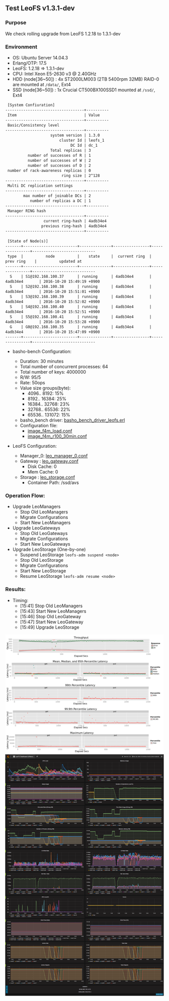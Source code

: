 ## Test LeoFS v1.3.1-dev

### Purpose
We check rolling upgrade from LeoFS 1.2.18 to 1.3.1-dev

### Environment

* OS: Ubuntu Server 14.04.3
* Erlang/OTP: 17.5
* LeoFS: 1.2.18 => 1.3.1-dev
* CPU: Intel Xeon E5-2630 v3 @ 2.40GHz
* HDD (node[36~50]) : 4x ST2000LM003 (2TB 5400rpm 32MB) RAID-0 are mounted at `/data/`, Ext4
* SSD (node[36~50]) : 1x Crucial CT500BX100SSD1 mounted at `/ssd/`, Ext4

```
 [System Confiuration]
-----------------------------------+----------
 Item                              | Value
-----------------------------------+----------
 Basic/Consistency level
-----------------------------------+----------
                    system version | 1.3.0
                        cluster Id | leofs_1
                             DC Id | dc_1
                    Total replicas | 3
          number of successes of R | 1
          number of successes of W | 2
          number of successes of D | 2
 number of rack-awareness replicas | 0
                         ring size | 2^128
-----------------------------------+----------
 Multi DC replication settings
-----------------------------------+----------
        max number of joinable DCs | 2
           number of replicas a DC | 1
-----------------------------------+----------
 Manager RING hash
-----------------------------------+----------
                 current ring-hash | 4adb34e4
                previous ring-hash | 4adb34e4
-----------------------------------+----------

 [State of Node(s)]
-------+------------------------+--------------+----------------+----------------+----------------------------
 type  |          node          |    state     |  current ring  |   prev ring    |          updated at
-------+------------------------+--------------+----------------+----------------+----------------------------
  S    | S1@192.168.100.37      | running      | 4adb34e4       | 4adb34e4       | 2016-10-20 15:49:19 +0900
  S    | S2@192.168.100.38      | running      | 4adb34e4       | 4adb34e4       | 2016-10-20 15:51:01 +0900
  S    | S3@192.168.100.39      | running      | 4adb34e4       | 4adb34e4       | 2016-10-20 15:52:02 +0900
  S    | S4@192.168.100.40      | running      | 4adb34e4       | 4adb34e4       | 2016-10-20 15:52:51 +0900
  S    | S5@192.168.100.41      | running      | 4adb34e4       | 4adb34e4       | 2016-10-20 15:53:28 +0900
  G    | G0@192.168.100.35      | running      | 4adb34e4       | 4adb34e4       | 2016-10-20 15:47:09 +0900
-------+------------------------+--------------+----------------+----------------+----------------------------

```

* basho-bench Configuration:
    * Duration: 30 minutes
    * Total number of concurrent processes: 64
    * Total number of keys: 4000000
    * R/W: 95/5
    * Rate: 50ops
    * Value size groups(byte):
        *    4096..   8192: 15%
        *    8192..  16384: 25%
        *   16384..  32768: 23%
        *   32768..  65536: 22%
        *   65536.. 131072: 15%
    * basho_bench driver: [basho_bench_driver_leofs.erl](https://github.com/leo-project/basho_bench/blob/master/src/basho_bench_driver_leofs.erl)
    * Configuration file: 
        * [image_f4m_load.conf](load/image_f4m_load.conf)
        * [image_f4m_r100_30min.conf](read/image_f4m_r100_30min.conf)

* LeoFS Configuration:
    * Manager_0: [leo_manager_0.conf](conf/G0/leo_manager.conf)
    * Gateway  : [leo_gateway.conf](conf/G0/leo_gateway.conf)
        * Disk Cache: 0
        * Mem Cache:  0
    * Storage  : [leo_storage.conf](conf/S0/leo_storage.conf)
        * Container Path: /ssd/avs

### Operation Flow:
* Upgrade LeoManagers
    * Stop Old LeoManagers
    * Migrate Configurations
    * Start New LeoManagers 
* Upgrade LeoGateways
    * Stop Old LeoGateways
    * Migrate Configurations
    * Start New LeoGateways
* Upgrade LeoStorage (One-by-one)
    * Suspend LeoStorage `leofs-adm suspend <node>`
    * Stop Old LeoStorage
    * Migrate Configurations
    * Start New LeoStorage
    * Resume LeoStorage `leofs-adm resume <node>`

### Results:
* Timing:
    * [15:41] Stop Old LeoManagers
    * [15:43] Start New LeoManagers
    * [15:46] Stop Old LeoGateway
    * [15:47] Start New LeoGateway
    * [15:49] Upgrade LeoStorage

![ops-latency](read/summary.png)
![monitoring-results](grafana.png)
